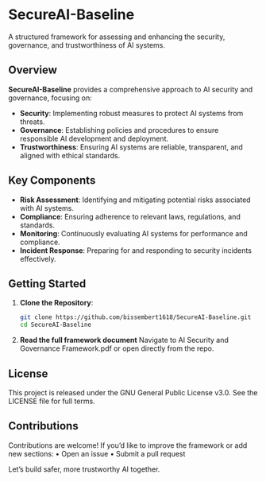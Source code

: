 # SecureAI-Baseline

A structured framework for assessing and enhancing the security, governance, and trustworthiness of AI systems.

## Overview

**SecureAI-Baseline** provides a comprehensive approach to AI security and governance, focusing on:

- **Security**: Implementing robust measures to protect AI systems from threats.
- **Governance**: Establishing policies and procedures to ensure responsible AI development and deployment.
- **Trustworthiness**: Ensuring AI systems are reliable, transparent, and aligned with ethical standards.

## Key Components

- **Risk Assessment**: Identifying and mitigating potential risks associated with AI systems.
- **Compliance**: Ensuring adherence to relevant laws, regulations, and standards.
- **Monitoring**: Continuously evaluating AI systems for performance and compliance.
- **Incident Response**: Preparing for and responding to security incidents effectively.

## Getting Started

1. **Clone the Repository**:
   ```bash
   git clone https://github.com/bissembert1618/SecureAI-Baseline.git
   cd SecureAI-Baseline

2. **Read the full framework document**
Navigate to AI Security and Governance Framework.pdf or open directly from the repo.



## License

This project is released under the GNU General Public License v3.0.
See the LICENSE file for full terms.


## Contributions

Contributions are welcome! If you’d like to improve the framework or add new sections:
	•	Open an issue
	•	Submit a pull request

Let’s build safer, more trustworthy AI together.
